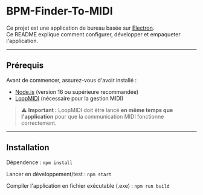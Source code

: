 # BPM-Finder-To-MIDI

Ce projet est une application de bureau basée sur [Electron](https://www.electronjs.org/).  
Ce README explique comment configurer, développer et empaqueter l'application.

---

## Prérequis

Avant de commencer, assurez-vous d'avoir installé :

- [Node.js](https://nodejs.org/) (version 16 ou supérieure recommandée)
- [LoopMIDI](https://www.tobias-erichsen.de/software/loopmidi.html) (nécessaire pour la gestion MIDI)

> ⚠️ **Important :** LoopMIDI doit être lancé **en même temps que l'application** pour que la communication MIDI fonctionne correctement.

---

## Installation
Dépendence :
`npm install`

Lancer en développement/test :
`npm start`

Compiler l'application en fichier exécutable (.exe) :
`npm run build`
